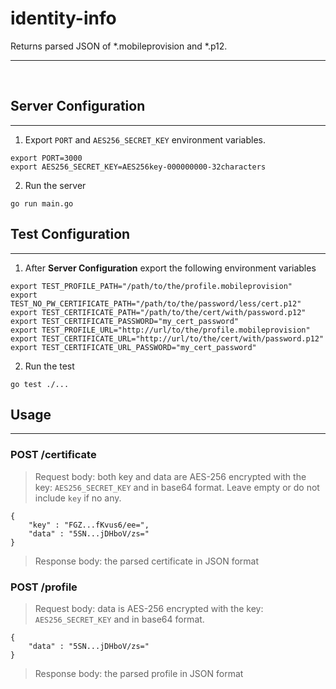 # identity-info

Returns parsed JSON of *.mobileprovision and *.p12.

---
<br>

## Server Configuration
---

1. Export `PORT` and `AES256_SECRET_KEY` environment variables.

```
export PORT=3000
export AES256_SECRET_KEY=AES256key-000000000-32characters
```

2. Run the server

```
go run main.go
```

## Test Configuration
---

1. After **Server Configuration** export the following environment variables

```
export TEST_PROFILE_PATH="/path/to/the/profile.mobileprovision"
export TEST_NO_PW_CERTIFICATE_PATH="/path/to/the/password/less/cert.p12"
export TEST_CERTIFICATE_PATH="/path/to/the/cert/with/password.p12"
export TEST_CERTIFICATE_PASSWORD="my_cert_password"
export TEST_PROFILE_URL="http://url/to/the/profile.mobileprovision"
export TEST_CERTIFICATE_URL="http://url/to/the/cert/with/password.p12"
export TEST_CERTIFICATE_URL_PASSWORD="my_cert_password"
```

2. Run the test

```
go test ./...
```

## Usage
---

### **POST /certificate**

>Request body: both key and data are AES-256 encrypted with the key: `AES256_SECRET_KEY` and in base64 format. Leave empty or do not include `key` if no any.
```
{
    "key" : "FGZ...fKvus6/ee=",
    "data" : "5SN...jDHboV/zs="
}
```

>Response body: the parsed certificate in JSON format

### **POST /profile**

>Request body: data is AES-256 encrypted with the key: `AES256_SECRET_KEY` and in base64 format.
```
{
    "data" : "5SN...jDHboV/zs="
}
```

>Response body: the parsed profile in JSON format